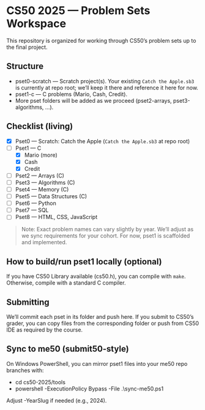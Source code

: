 # CS50 2025 — Problem Sets Workspace

This repository is organized for working through CS50’s problem sets up to the final project.

## Structure
- pset0-scratch — Scratch project(s). Your existing `Catch the Apple.sb3` is currently at repo root; we’ll keep it there and reference it here for now.
- pset1-c — C problems (Mario, Cash, Credit).
- More pset folders will be added as we proceed (pset2-arrays, pset3-algorithms, …).

## Checklist (living)
- [x] Pset0 — Scratch: Catch the Apple (`Catch the Apple.sb3` at repo root)
- [ ] Pset1 — C
  - [x] Mario (more)
  - [x] Cash
  - [x] Credit
- [ ] Pset2 — Arrays (C)
- [ ] Pset3 — Algorithms (C)
- [ ] Pset4 — Memory (C)
- [ ] Pset5 — Data Structures (C)
- [ ] Pset6 — Python
- [ ] Pset7 — SQL
- [ ] Pset8 — HTML, CSS, JavaScript

> Note: Exact problem names can vary slightly by year. We’ll adjust as we sync requirements for your cohort. For now, pset1 is scaffolded and implemented.

## How to build/run pset1 locally (optional)
If you have CS50 Library available (cs50.h), you can compile with `make`. Otherwise, compile with a standard C compiler.

## Submitting
We’ll commit each pset in its folder and push here. If you submit to CS50’s grader, you can copy files from the corresponding folder or push from CS50 IDE as required by the course.

## Sync to me50 (submit50-style)
On Windows PowerShell, you can mirror pset1 files into your me50 repo branches with:

- cd cs50-2025/tools
- powershell -ExecutionPolicy Bypass -File .\sync-me50.ps1

Adjust -YearSlug if needed (e.g., 2024).
